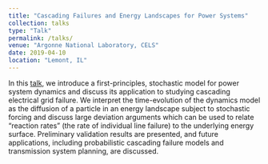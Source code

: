```yaml
---
title: "Cascading Failures and Energy Landscapes for Power Systems"
collection: talks
type: "Talk"
permalink: /talks/
venue: "Argonne National Laboratory, CELS"
date: 2019-04-10
location: "Lemont, IL"
---
```


In this [talk](https://anlpress.cels.anl.gov/cels-seminars/event/lans-informal-seminar-35/), we introduce a first-principles, stochastic model for power system dynamics and discuss its application to studying cascading electrical grid failure.
We interpret the time-evolution of the dynamics model as the diffusion of a particle in an energy landscape subject to stochastic forcing and discuss large deviation arguments which can be used to relate “reaction rates” (the rate of individual line failure) to the underlying energy surface.
Preliminary validation results are presented, and future applications, including probabilistic cascading failure models and transmission system planning, are discussed.

<!-- , and the theory provides a way of expressing the line failure rate analytically. A thermodynamics setting like this exposes relationships which may differ from traditional thinking (see Fig. 1) but introduces others (see Fig. 2) that can be adopted for practical purposes. For example, individual line failure times can be modeled by exponential random variables parametrized by the analytic failure rates.

Given individual line failure rates, sequences of line failures can be constructed by unifying the individual models within a kinetic Monte Carlo framework, one commonly used in molecular dynamics. In essence, failure events in the dynamic model can be translated into a graphical Markov model where vertices represent network “states” and directed edges represent transition rates between states. Cascade generation then amounts to (appropriately time-stamped) tree-traversal, and approximations of risk or cost quantities can be computed via simulation.

As an alternative to the simulation-based Markov model, we also propose to develop a fully analytic probability model based on the locally parametrized line failure models. The explicit random variable structure in the above Markov model admits a “piecewise” approximation to the probability of observing particular sequence of failures occurring within specified time increments. This incremental approach offers a rather limited view of the “probability of cascading failure”, though, and further investigation is proposed to develop a more applicable and interpretable model. One such approach might be to construct a surrogate function for cascading probabilities and metrics of interest. In turn this would ideally yield differentiable representations of the probability of shedding a certain amount of load in a given time frame, an essential metric for assessing the cascade risk of a given configuration.

 and study its invariant measure through an appropriate energy landscape. We present preliminary validation results for line failure-rate approximations and hint at their future applicability.
https://anlpress.cels.anl.gov/cels-seminars/event/lans-informal-seminar-35/

bluejeans link: https://bluejeans.com/playback/s/0mQRMj2Jvz0CZR9fRJIoZvHcF2vQxH44BrkkzXoBq45OxO1A0MvXGaKSAHQkPQRZ -->
